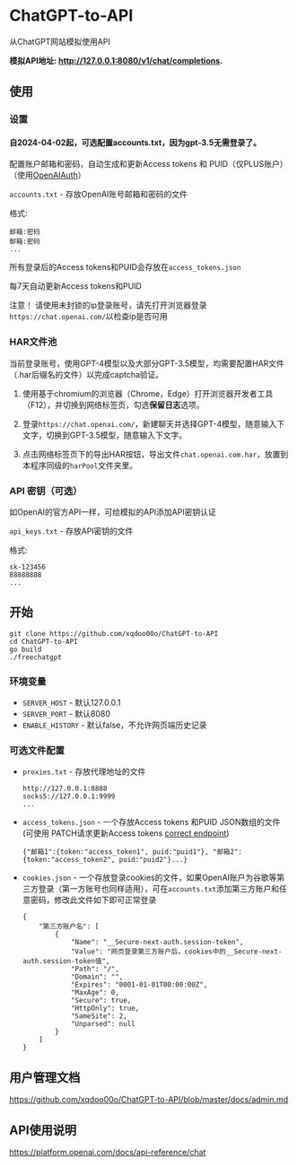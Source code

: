# ChatGPT-to-API
从ChatGPT网站模拟使用API

**模拟API地址: http://127.0.0.1:8080/v1/chat/completions.**

## 使用
    
### 设置

#### 自2024-04-02起，可选配置accounts.txt，因为gpt-3.5无需登录了。

配置账户邮箱和密码，自动生成和更新Access tokens 和 PUID（仅PLUS账户）（使用[OpenAIAuth](https://github.com/xqdoo00o/OpenAIAuth/)）

`accounts.txt` - 存放OpenAI账号邮箱和密码的文件

格式:
```
邮箱:密码
邮箱:密码
...
```

所有登录后的Access tokens和PUID会存放在`access_tokens.json`

每7天自动更新Access tokens和PUID

注意！ 请使用未封锁的ip登录账号，请先打开浏览器登录`https://chat.openai.com/`以检查ip是否可用

### HAR文件池

  当前登录账号，使用GPT-4模型以及大部分GPT-3.5模型，均需要配置HAR文件（.har后缀名的文件）以完成captcha验证。

  1. 使用基于chromium的浏览器（Chrome，Edge）打开浏览器开发者工具（F12），并切换到网络标签页，勾选**保留日志**选项。

  2. 登录`https://chat.openai.com/`，新建聊天并选择GPT-4模型，随意输入下文字，切换到GPT-3.5模型，随意输入下文字。

  3. 点击网络标签页下的导出HAR按钮，导出文件`chat.openai.com.har`，放置到本程序同级的`harPool`文件夹里。

### API 密钥（可选）

如OpenAI的官方API一样，可给模拟的API添加API密钥认证

`api_keys.txt` - 存放API密钥的文件

格式:
```
sk-123456
88888888
...
```

## 开始
```  
git clone https://github.com/xqdoo00o/ChatGPT-to-API
cd ChatGPT-to-API
go build
./freechatgpt
```

### 环境变量
  - `SERVER_HOST` - 默认127.0.0.1
  - `SERVER_PORT` - 默认8080
  - `ENABLE_HISTORY` - 默认false，不允许网页端历史记录

### 可选文件配置
  - `proxies.txt` - 存放代理地址的文件

    ```
    http://127.0.0.1:8888
    socks5://127.0.0.1:9999
    ...
    ```
  - `access_tokens.json` - 一个存放Access tokens 和PUID JSON数组的文件 (可使用 PATCH请求更新Access tokens [correct endpoint](https://github.com/xqdoo00o/ChatGPT-to-API/blob/master/docs/admin.md))
    ```
    {"邮箱1":{token:"access_token1", puid:"puid1"}, "邮箱2":{token:"access_token2", puid:"puid2"}...}
    ```
  - `cookies.json` - 一个存放登录cookies的文件，如果OpenAI账户为谷歌等第三方登录（第一方账号也同样适用），可在`accounts.txt`添加第三方账户和任意密码，修改此文件如下即可正常登录
    ```
    {
        "第三方账户名": [
            {
                "Name": "__Secure-next-auth.session-token",
                "Value": "网页登录第三方账户后，cookies中的__Secure-next-auth.session-token值",
                "Path": "/",
                "Domain": "",
                "Expires": "0001-01-01T00:00:00Z",
                "MaxAge": 0,
                "Secure": true,
                "HttpOnly": true,
                "SameSite": 2,
                "Unparsed": null
            }
        ]
    }
    ```

## 用户管理文档
https://github.com/xqdoo00o/ChatGPT-to-API/blob/master/docs/admin.md

## API使用说明
https://platform.openai.com/docs/api-reference/chat
